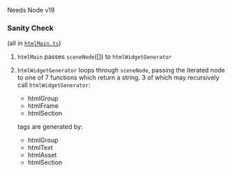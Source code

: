 Needs Node v19

### Sanity Check
(all in [`htmlMain.ts`](./packages/backend/src/html/htmlMain.ts))

1) `htmlMain` passes `sceneNode`([]) to `htmlWidgetGenerator`
2) `htmlWidgetGenerator` loops through `sceneNode`, passing
   the iterated node to one of 7 functions which return
   a string. 3 of which may recursively call
   `htmlWidgetGenerator`:
    + htmlGroup
    + htmlFrame
    + htmlSection

    tags are generated by:
    + htmlGroup
    + htmlText
    + htmlAsset
    + htmlSection